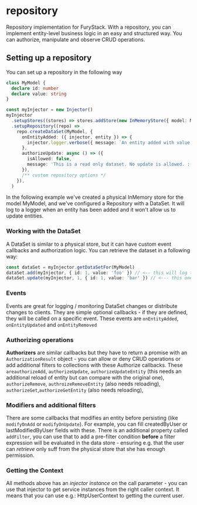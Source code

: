 # repository

Repository implementation for FuryStack.
With a repository, you can implement entity-level business logic in an easy and structured way.
You can authorize, manipulate and observe CRUD operations.

## Setting up a repository

You can set up a repository in the following way

```ts
class MyModel {
  declare id: number
  declare value: string
}

const myInjector = new Injector()
myInjector
  .setupStores((stores) => stores.addStore(new InMemoryStore({ model: MyModel, primaryKey: 'id' })))
  .setupRepository((repo) =>
    repo.createDataSet(MyModel, {
      onEntityAdded: ({ injector, entity }) => {
        injector.logger.verbose({ message: `An entity added with value '${entity.value}'` })
      },
      authorizeUpdate: async () => ({
        isAllowed: false,
        message: 'This is a read only dataset. No update is allowed. :(',
      }),
      /** custom repository options */
    }),
  )
```

In the following example we've created a physical InMemory store for the model MyModel, and we've configured a Repository with a DataSet.
It will log to a logger when an entity has been added and it won't allow us to update entities.

### Working with the DataSet

A DataSet is similar to a physical store, but it can have custom event callbacks and authorization logic.
You can retrieve the dataset in a following way:

```ts
const dataSet = myInjector.getDataSetFor(MyModel)
dataSet.add(myInjector, { id: 1, value: 'foo' }) // <-- this will log to a logger
dataSet.update(myInjector, 1, { id: 1, value: 'bar' }) // <--- this one will be rejected
```

### Events

Events are great for logging / monitoring DataSet changes or distribute changes to clients. They are simple optional callbacks - if they are defined, they will be called on a specific event. These events are `onEntityAdded`, `onEntityUpdated` and `onEntityRemoved`

### Authorizing operations

**Authorizers** are similar callbacks but they have to return a promise with an `AuthorizationResult` object - you can allow or deny CRUD operations or add additional filters to collections with these Authorize callbacks. These `areauthorizeAdd`, `authorizeUpdate`, `authorizeUpdateEntity` (this needs an additional reload of entity but can compare with the original one), `authorizeRemove`, `authroizeRemoveEntity` (also needs reloading), `authorizeGet`,`authorizeGetEntity` (also needs reloading),

### Modifiers and additional filters

There are some callbacks that modifies an entity before persisting (like `modifyOnAdd` or `modifyOnUpdate`). For example, you can fill createdByUser or lastModifiedByUser fields with these.
There is an additional property called `addFilter`, you can use that to add a pre-filter condition **before** a filter expression will be evaluated in the data store - ensuring e.g. that the user can _retrieve_ only suff from the physical store that she has enough permission.

### Getting the Context

All methods above has an _injector instance_ on the call parameter - you can use that injector to get service instances from the right caller context. It means that you can use e.g.: HttpUserContext to getting the current user.
